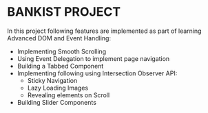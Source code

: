 # BANKIST PROJECT

In this project following features are implemented as part of learning Advanced DOM and Event Handling:
- Implementing Smooth Scrolling
- Using Event Delegation to implement page navigation
- Building a Tabbed Component
- Implementing following using Intersection Observer API:
  - Sticky Navigation
  - Lazy Loading Images
  - Revealing elements on Scroll
- Building Slider Components
